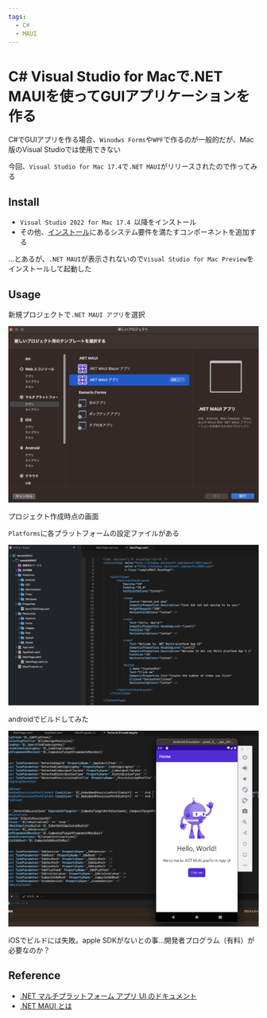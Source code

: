```yaml
---
tags:
  - C#
  - MAUI
---
```


# C# Visual Studio for Macで.NET MAUIを使ってGUIアプリケーションを作る

C#でGUIアプリを作る場合、`Winodws Forms`や`WPF`で作るのが一般的だが、Mac版のVisual Studioでは使用できない

今回、`Visual Studio for Mac 17.4`で`.NET MAUI`がリリースされたので作ってみる

## Install

* `Visual Studio 2022 for Mac 17.4 `以降をインストール
* その他、[インストール](https://learn.microsoft.com/ja-jp/dotnet/maui/get-started/installation?tabs=vsmac&view=net-maui-7.0)にあるシステム要件を満たすコンポーネントを追加する

...とあるが、`.NET MAUI`が表示されないので`Visual Studio for Mac Preview`をインストールして起動した

## Usage

新規プロジェクトで`.NET MAUI アプリ`を選択

![new project template .NET MAUI](img/project_template_maui.png)

プロジェクト作成時点の画面

`Platforms`に各プラットフォームの設定ファイルがある

![new project template .NET MAUI](img/maui_pain.png)

androidでビルドしてみた

![new project template .NET MAUI](img/maui_build_android.png)

iOSでビルドには失敗。apple SDKがないとの事...開発者プログラム（有料）が必要なのか？

## Reference
* [.NET マルチプラットフォーム アプリ UI のドキュメント](https://learn.microsoft.com/ja-jp/dotnet/maui/?view=net-maui-7.0)
* [.NET MAUI とは](https://learn.microsoft.com/ja-jp/dotnet/maui/what-is-maui?view=net-maui-7.0)
